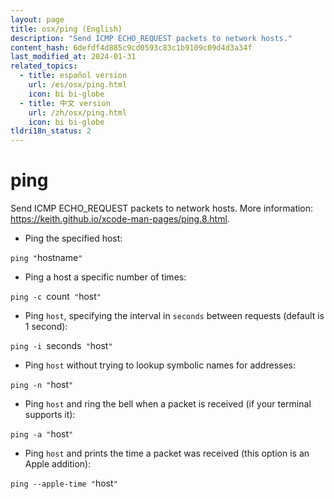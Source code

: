 ```yaml
---
layout: page
title: osx/ping (English)
description: "Send ICMP ECHO_REQUEST packets to network hosts."
content_hash: 6defdf4d885c9cd0593c83c1b9109c09d4d3a34f
last_modified_at: 2024-01-31
related_topics:
  - title: español version
    url: /es/osx/ping.html
    icon: bi bi-globe
  - title: 中文 version
    url: /zh/osx/ping.html
    icon: bi bi-globe
tldri18n_status: 2
---
```

# ping

Send ICMP ECHO_REQUEST packets to network hosts.
More information: <https://keith.github.io/xcode-man-pages/ping.8.html>.

- Ping the specified host:

`ping "`<span class="tldr-var badge badge-pill bg-dark-lm bg-white-dm text-white-lm text-dark-dm font-weight-bold">hostname</span>`"`

- Ping a host a specific number of times:

`ping -c `<span class="tldr-var badge badge-pill bg-dark-lm bg-white-dm text-white-lm text-dark-dm font-weight-bold">count</span>` "`<span class="tldr-var badge badge-pill bg-dark-lm bg-white-dm text-white-lm text-dark-dm font-weight-bold">host</span>`"`

- Ping `host`, specifying the interval in `seconds` between requests (default is 1 second):

`ping -i `<span class="tldr-var badge badge-pill bg-dark-lm bg-white-dm text-white-lm text-dark-dm font-weight-bold">seconds</span>` "`<span class="tldr-var badge badge-pill bg-dark-lm bg-white-dm text-white-lm text-dark-dm font-weight-bold">host</span>`"`

- Ping `host` without trying to lookup symbolic names for addresses:

`ping -n "`<span class="tldr-var badge badge-pill bg-dark-lm bg-white-dm text-white-lm text-dark-dm font-weight-bold">host</span>`"`

- Ping `host` and ring the bell when a packet is received (if your terminal supports it):

`ping -a "`<span class="tldr-var badge badge-pill bg-dark-lm bg-white-dm text-white-lm text-dark-dm font-weight-bold">host</span>`"`

- Ping `host` and prints the time a packet was received (this option is an Apple addition):

`ping --apple-time "`<span class="tldr-var badge badge-pill bg-dark-lm bg-white-dm text-white-lm text-dark-dm font-weight-bold">host</span>`"`

